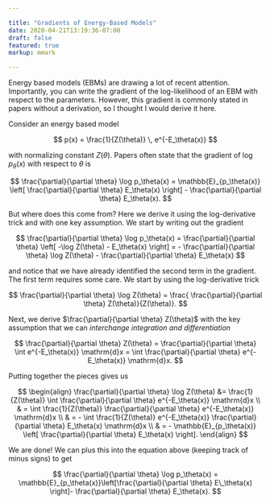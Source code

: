 ```yaml
---

title: "Gradients of Energy-Based Models"
date: 2020-04-21T13:19:36-07:00
draft: false
featured: true
markup: mmark

---
```


Energy based models (EBMs) are drawing a lot of recent attention. Importantly, you can write the gradient of the log-likelihood of an EBM with respect to the parameters. However, this gradient is commonly stated in papers without a derivation, so I thought I would derive it here. 

Consider an energy based model

$$
p(x) = \frac{1}{Z(\theta)} \, e^{-E_\theta(x)}
$$

with normalizing constant $Z(\theta)$. Papers often state that the gradient of $\log p_\theta(x)$ with respect to $\theta$ is

$$
\frac{\partial}{\partial \theta} \log p_\theta(x) = \mathbb{E}_{p_\theta(x)} \left[ \frac{\partial}{\partial \theta} E_\theta(x) \right] - \frac{\partial}{\partial \theta} E_\theta(x). 
$$

But where does this come from? Here we derive it using the log-derivative trick and with one key assumption. We start by writing out the gradient

$$
\frac{\partial}{\partial \theta} \log p_\theta(x) = \frac{\partial}{\partial \theta} \left[ -\log Z(\theta) - E_\theta(x) \right] = - \frac{\partial}{\partial \theta} \log Z(\theta) - \frac{\partial}{\partial \theta} E_\theta(x)
$$

and notice that we have already identified the second term in the gradient. The first term requires some care. We start by using the log-derivative trick

$$
\frac{\partial}{\partial \theta} \log Z(\theta) = \frac{ \frac{\partial}{\partial \theta} Z(\theta)}{Z(\theta)}.
$$

Next, we derive $\frac{\partial}{\partial \theta} Z(\theta)$ with the key assumption that we can *interchange integration and differentiation* 

$$
\frac{\partial}{\partial \theta} Z(\theta) = \frac{\partial}{\partial \theta} \int e^{-E_\theta(x)} \mathrm{d}x = \int \frac{\partial}{\partial \theta} e^{-E_\theta(x)} \mathrm{d}x.
$$ 

Putting together the pieces gives us

$$
\begin{align}
\frac{\partial}{\partial \theta} \log Z(\theta)  &= \frac{1}{Z(\theta)} \int \frac{\partial}{\partial \theta} e^{-E_\theta(x)} \mathrm{d}x \\ 
 & = \int  \frac{1}{Z(\theta)} \frac{\partial}{\partial \theta} e^{-E_\theta(x)} \mathrm{d}x \\
 & = - \int  \frac{1}{Z(\theta)} e^{-E_\theta(x)}  \frac{\partial}{\partial \theta} E_\theta(x)  \mathrm{d}x \\
 & = - \mathbb{E}_{p_\theta(x)} \left[  \frac{\partial}{\partial \theta} E_\theta(x) \right].
\end{align}
$$

We are done! We can plus this into the equation above (keeping track of minus signs) to get

$$
\frac{\partial}{\partial \theta} \log p_\theta(x) = \mathbb{E}_{p_\theta(x)}\left[\frac{\partial}{\partial \theta} E\_\theta(x) \right]- \frac{\partial}{\partial \theta} E_\theta(x).
$$
